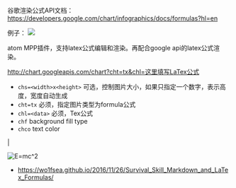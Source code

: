 

谷歌渲染公式API文档：
https://developers.google.com/chart/infographics/docs/formulas?hl=en

例子：
![](https://chart.googleapis.com/chart?cht=tx&chl=x%20=%20%5Cfrac%7B-b%20%5Cpm%20%5Csqrt%20%7Bb%5E2-4ac%7D%7D%7B2a%7D)

atom MPP插件，支持latex公式编辑和渲染。再配合google api的latex公式渲染。

http://chart.googleapis.com/chart?cht=tx&chl=这里填写LaTex公式
  - `chs=<width>x<height>` 可选，控制图片大小，如果只指定一个数字，表示高度，宽度自动生成
  - `cht=tx` 必须，指定图片类型为formula公式
  - `chl=<data>` 必须，Tex公式
  - `chf` background fill type
  - `chco` text color


|

![E=mc^2](http://chart.googleapis.com/chart?cht=tx&amp;chl=E=mc^2)


* https://wo1fsea.github.io/2016/11/26/Survival_Skill_Markdown_and_LaTex_Formulas/
